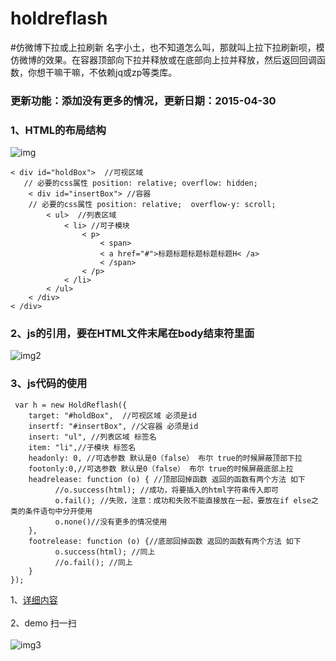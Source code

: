 # holdreflash
#仿微博下拉或上拉刷新
名字小土，也不知道怎么叫，那就叫上拉下拉刷新呗，模仿微博的效果。在容器顶部向下拉并释放或在底部向上拉并释放，然后返回回调函数，你想干嘛干嘛，不依赖jq或zp等类库。
### 更新功能：添加没有更多的情况，更新日期：2015-04-30
### 1、HTML的布局结构<br /> 
![img](http://yuminjustin.cn/uploadfile/2015/0427/01.jpg "img")<br />
    
    < div id="holdBox">  //可视区域 
       // 必要的css属性 position: relative; overflow: hidden;
        < div id="insertBox"> //容器
        // 必要的css属性 position: relative;  overflow-y: scroll;
            < ul>  //列表区域
                < li> //可子模块
                    < p>
                        < span>
                        < a href="#">标题标题标题标题标题H< /a>
                        < /span>
                    < /p>
                < /li>
            < /ul>
        < /div>
    < /div>
    
### 2、js的引用，要在HTML文件末尾在body结束符里面<br /> 
![img2](http://yuminjustin.cn/uploadfile/2015/0427/02.jpg "img2") <br /> 
### 3、js代码的使用<br /> 

     var h = new HoldReflash({
        target: "#holdBox",  //可视区域 必须是id
        insertf: "#insertBox", //父容器 必须是id
        insert: "ul", //列表区域 标签名
        item: "li",//子模块 标签名
        headonly: 0, //可选参数 默认是0（false） 布尔 true的时候屏蔽顶部下拉 
        footonly:0,//可选参数 默认是0（false） 布尔 true的时候屏蔽底部上拉
        headrelease: function (o) { //顶部回掉函数 返回的函数有两个方法 如下
              //o.success(html); //成功，将要插入的html字符串传入即可
              o.fail(); //失败，注意：成功和失败不能直接放在一起，要放在if else之类的条件语句中分开使用
              o.none()//没有更多的情况使用
        },
        footrelease: function (o) {//底部回掉函数 返回的函数有两个方法 如下
              o.success(html); //同上
              //o.fail(); //同上
        }
    });
1、[详细内容](http://yuminjustin.cn/html/plugin/2015/0427/31.html)<br />  
2、demo 扫一扫<br />  
![img3](http://yuminjustin.cn/uploadfile/2015/0427/03.jpg "img3")
